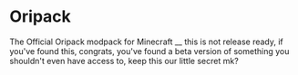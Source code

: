 # Oripack
The Official Oripack modpack for Minecraft __
this is not release ready, if you've found this, congrats, you've found a beta version of something you shouldn't even have access to, keep this our little secret mk?
